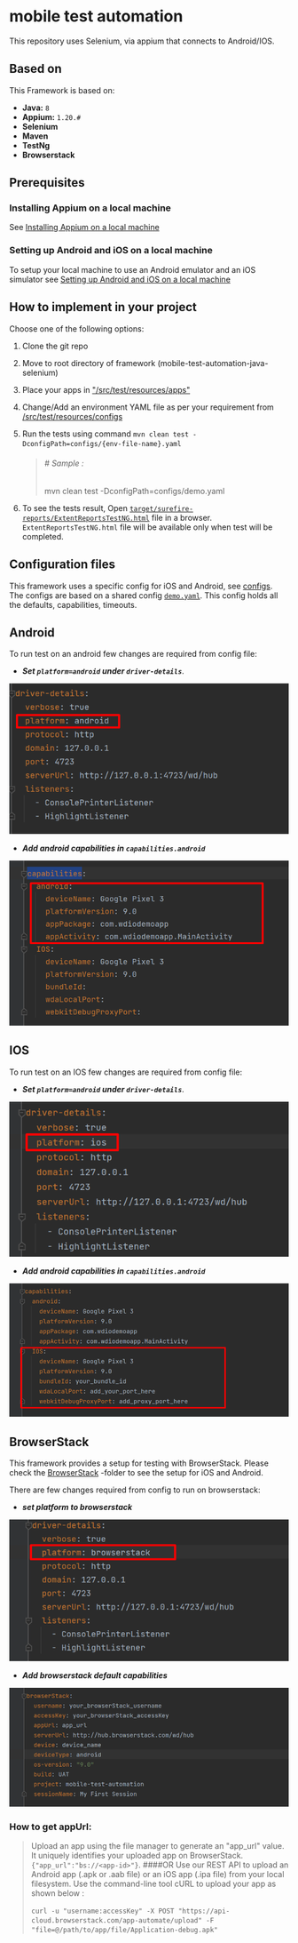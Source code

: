 # mobile test automation
This repository uses Selenium, via appium that connects to Android/IOS.

## Based on

This Framework is based on:

- **Java:** `8`
- **Appium:** `1.20.#`
- **Selenium**
- **Maven**
- **TestNg**
- **Browserstack**

## Prerequisites

### Installing Appium on a local machine

See [Installing Appium on a local machine](./docs/APPIUM.md)

### Setting up Android and iOS on a local machine

To setup your local machine to use an Android emulator and an iOS simulator see
[Setting up Android and iOS on a local machine](docs/ANDROID_IOS_SETUP.md)

## How to implement in your project

Choose one of the following options:

1. Clone the git repo
2. Move to root directory of framework (mobile-test-automation-java-selenium)
3. Place your apps in  ["/src/test/resources/apps"](./src/test/resources/apps)
4. Change/Add an environment YAML file as per your requirement
   from [/src/test/resources/configs](./src/test/resources/configs)
5. Run the tests using command `mvn clean test -DconfigPath=configs/{env-file-name}.yaml`

   > ###### # Sample :
   > mvn clean test -DconfigPath=configs/demo.yaml

6. To see the tests result,
   Open [`target/surefire-reports/ExtentReportsTestNG.html`](./target/surefire-reports/ExtentReportsTestNG.html) file in
   a browser. `ExtentReportsTestNG.html` file will be available only when test will be completed.

## Configuration files

This framework uses a specific config for iOS and Android, see [configs](./src/test/resources/configs). The configs are
based on a shared config
[`demo.yaml`](./src/test/resources/configs/demo.yaml). This config holds all the defaults, capabilities, timeouts.

## Android

To run test on an android few changes are required from config file:

- ***Set `platform=android` under `driver-details`***.

![android-platform](docs/assets/platform-android.png)

- ***Add android capabilities in `capabilities.android`***

![android-capability](docs/assets/capability-android.png)

## IOS

To run test on an IOS few changes are required from config file:

- ***Set `platform=android` under `driver-details`***.

![android-platform](docs/assets/platform-IOS.png)

- ***Add android capabilities in `capabilities.android`***

![android-capability](docs/assets/capability-IOS.png)

## BrowserStack

This framework provides a setup for testing with BrowserStack. Please check
the [BrowserStack](./src/test/resources/configs)
-folder to see the setup for iOS and Android.

There are few changes required from config to run on browserstack:

- ***set platform to browserstack***

![browserstack-platform](docs/assets/platform-browserstack.png)

- ***Add browserstack default capabilities***

![browserstack-capabilities](./docs/assets/browserstack-capability.png)

### How to get appUrl:
> Upload an app using the file manager to generate an "app_url" value. It uniquely identifies your uploaded app on BrowserStack.
`{"app_url":"bs://<app-id>"}`.
> ####OR
> Use our REST API to upload an Android app (.apk or .aab file) or an iOS app (.ipa file) from your local filesystem. Use the command-line tool cURL to upload your app as shown below :
> 
>```curl -u "username:accessKey" -X POST "https://api-cloud.browserstack.com/app-automate/upload" -F "file=@/path/to/app/file/Application-debug.apk"```